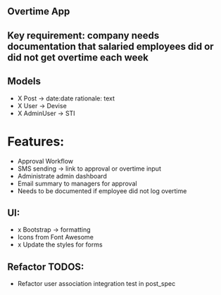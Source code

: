 ## Overtime App

## Key requirement: company needs documentation that salaried employees did or did not get overtime each week

## Models
- X Post -> date:date rationale: text
- X User -> Devise
- X AdminUser -> STI


# Features:
- Approval Workflow
- SMS sending -> link to approval or overtime input
- Administrate admin dashboard
- Email summary to managers for approval
- Needs to be documented if employee did not log overtime

## UI:
- x Bootstrap -> formatting
- Icons from Font Awesome
- x Update the styles for forms

## Refactor TODOS:
- Refactor user association integration test in post_spec